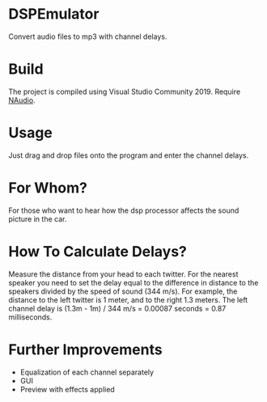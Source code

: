 # DSPEmulator
Convert audio files to mp3 with channel delays.
# Build
The project is compiled using Visual Studio Community 2019. Require [NAudio](https://github.com/naudio/NAudio).
# Usage
Just drag and drop files onto the program and enter the channel delays.
# For Whom?
For those who want to hear how the dsp processor affects the sound picture in the car.
# How To Calculate Delays?
Measure the distance from your head to each twitter. 
For the nearest speaker you need to set the delay equal to the difference in distance to the speakers divided by the speed of sound (344 m/s).
For example, the distance to the left twitter is 1 meter, and to the right 1.3 meters. 
The left channel delay is (1.3m - 1m) / 344 m/s = 0.00087 seconds = 0.87 milliseconds.
# Further Improvements
* Equalization of each channel separately
* GUI
* Preview with effects applied
